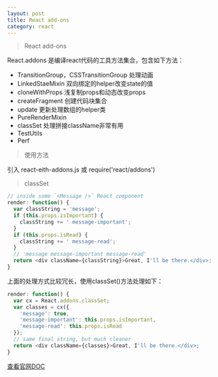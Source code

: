 ```yaml
---
layout: post
title: React add-ons
category: react
---
```


>React add-ons

React.addons 是编译react代码的工具方法集合，包含如下方法：<br>

* TransitionGroup，CSSTransitionGroup  处理动画
* LinkedStaeMixin  双向绑定的helper改变state的值
* cloneWithProps  浅复制props和动态改变props
* createFragment  创建代码块集合
* update  更新处理数组的helper类
* PureRenderMixin  
* classSet  处理拼接className非常有用
* TestUtils
* Perf   

>使用方法

引入 react-eith-addons.js 或 require('react/addons')

>classSet

```js
// inside some `<Message />` React component
render: function() {
  var classString = 'message';
  if (this.props.isImportant) {
    classString += ' message-important';
  }
  if (this.props.isRead) {
    classString += ' message-read';
  }
  // 'message message-important message-read'
  return <div className={classString}>Great, I'll be there.</div>;
}
```

上面的处理方式比较冗长，使用classSet()方法处理如下：

```js
render: function() {
  var cx = React.addons.classSet;
  var classes = cx({
    'message': true,
    'message-important': this.props.isImportant,
    'message-read': this.props.isRead
  });
  // same final string, but much cleaner
  return <div className={classes}>Great, I'll be there.</div>;
}
```

[查看官网DOC](http://facebook.github.io/react/docs/addons.html)
